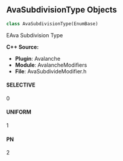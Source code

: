 ## AvaSubdivisionType Objects

```python
class AvaSubdivisionType(EnumBase)
```

EAva Subdivision Type

**C++ Source:**

- **Plugin**: Avalanche
- **Module**: AvalancheModifiers
- **File**: AvaSubdivideModifier.h

<a id="unreal.AvaSubdivisionType.SELECTIVE"></a>

#### SELECTIVE

0

<a id="unreal.AvaSubdivisionType.UNIFORM"></a>

#### UNIFORM

1

<a id="unreal.AvaSubdivisionType.PN"></a>

#### PN

2

<a id="unreal.AvaTaperReferenceFrame"></a>